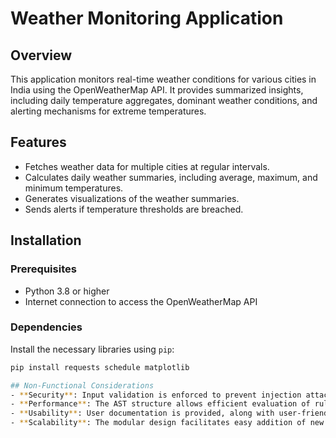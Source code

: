 # Weather Monitoring Application

## Overview
This application monitors real-time weather conditions for various cities in India using the OpenWeatherMap API. It provides summarized insights, including daily temperature aggregates, dominant weather conditions, and alerting mechanisms for extreme temperatures.

## Features
- Fetches weather data for multiple cities at regular intervals.
- Calculates daily weather summaries, including average, maximum, and minimum temperatures.
- Generates visualizations of the weather summaries.
- Sends alerts if temperature thresholds are breached.

## Installation

### Prerequisites
- Python 3.8 or higher
- Internet connection to access the OpenWeatherMap API

### Dependencies
Install the necessary libraries using `pip`:
```bash
pip install requests schedule matplotlib

## Non-Functional Considerations
- **Security**: Input validation is enforced to prevent injection attacks and provide robust error handling for invalid rule syntax.
- **Performance**: The AST structure allows efficient evaluation of rules, minimizing redundant checks and memory usage.
- **Usability**: User documentation is provided, along with user-friendly error messages.
- **Scalability**: The modular design facilitates easy addition of new rule types, with potential for database integration for persistent rule storage.

